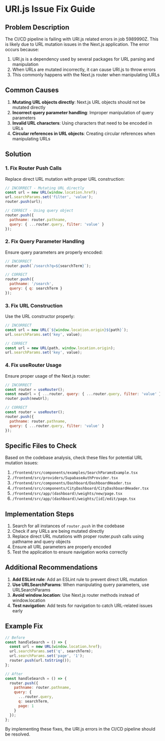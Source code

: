 # URI.js Issue Fix Guide

## Problem Description

The CI/CD pipeline is failing with URI.js related errors in job 5989990Z. This is likely due to URL mutation issues in the Next.js application. The error occurs because:

1. URI.js is a dependency used by several packages for URL parsing and manipulation
2. When URLs are mutated incorrectly, it can cause URI.js to throw errors
3. This commonly happens with the Next.js router when manipulating URLs

## Common Causes

1. **Mutating URL objects directly**: Next.js URL objects should not be mutated directly
2. **Incorrect query parameter handling**: Improper manipulation of query parameters
3. **Invalid URL characters**: Using characters that need to be encoded in URLs
4. **Circular references in URL objects**: Creating circular references when manipulating URLs

## Solution

### 1. Fix Router Push Calls

Replace direct URL mutation with proper URL construction:

```javascript
// INCORRECT - Mutating URL directly
const url = new URL(window.location.href);
url.searchParams.set('filter', 'value');
router.push(url);

// CORRECT - Using query object
router.push({
  pathname: router.pathname,
  query: { ...router.query, filter: 'value' }
});
```

### 2. Fix Query Parameter Handling

Ensure query parameters are properly encoded:

```javascript
// INCORRECT
router.push(`/search?q=${searchTerm}`);

// CORRECT
router.push({
  pathname: '/search',
  query: { q: searchTerm }
});
```

### 3. Fix URL Construction

Use the URL constructor properly:

```javascript
// INCORRECT
const url = new URL(`${window.location.origin}${path}`);
url.searchParams.set('key', value);

// CORRECT
const url = new URL(path, window.location.origin);
url.searchParams.set('key', value);
```

### 4. Fix useRouter Usage

Ensure proper usage of the Next.js router:

```javascript
// INCORRECT
const router = useRouter();
const newUrl = { ...router, query: { ...router.query, filter: 'value' } };
router.push(newUrl);

// CORRECT
const router = useRouter();
router.push({
  pathname: router.pathname,
  query: { ...router.query, filter: 'value' }
});
```

## Specific Files to Check

Based on the codebase analysis, check these files for potential URL mutation issues:

1. `/frontend/src/components/examples/SearchParamsExample.tsx`
2. `/frontend/src/providers/SupabaseAuthProvider.tsx`
3. `/frontend/src/components/Dashboard/DashboardHeader.tsx`
4. `/frontend/src/components/CityDashboard/CityDashboardHeader.tsx`
5. `/frontend/src/app/(dashboard)/weights/new/page.tsx`
6. `/frontend/src/app/(dashboard)/weights/[id]/edit/page.tsx`

## Implementation Steps

1. Search for all instances of `router.push` in the codebase
2. Check if any URLs are being mutated directly
3. Replace direct URL mutations with proper router.push calls using pathname and query objects
4. Ensure all URL parameters are properly encoded
5. Test the application to ensure navigation works correctly

## Additional Recommendations

1. **Add ESLint rule**: Add an ESLint rule to prevent direct URL mutation
2. **Use URLSearchParams**: When manipulating query parameters, use URLSearchParams
3. **Avoid window.location**: Use Next.js router methods instead of window.location
4. **Test navigation**: Add tests for navigation to catch URL-related issues early

## Example Fix

```javascript
// Before
const handleSearch = () => {
  const url = new URL(window.location.href);
  url.searchParams.set('q', searchTerm);
  url.searchParams.set('page', '1');
  router.push(url.toString());
};

// After
const handleSearch = () => {
  router.push({
    pathname: router.pathname,
    query: { 
      ...router.query,
      q: searchTerm,
      page: 1
    }
  });
};
```

By implementing these fixes, the URI.js errors in the CI/CD pipeline should be resolved.
